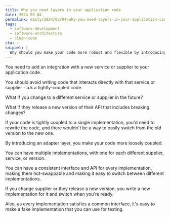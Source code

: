 ```yaml
---
title: Why you need layers in your application code
date: 2024-03-04
permalink: daily/2024/03/04/why-you-need-layers-in-your-application-code
tags:
  - software-development
  - software-architecture
  - clean-code
cta: ~
snippet: |
  Why should you make your code more robust and flexible by introducing layers into your code?
---
```


You need to add an integration with a new service or supplier to your application code.

You should avoid writing code that interacts directly with that service or supplier - a.k.a tightly-coupled code.

What if you change to a different service or supplier in the future?

What if they release a new version of their API that includes breaking changes?

If your code is tightly coupled to a single implementation, you'd need to rewrite the code, and there wouldn't be a way to easily switch from the old version to the new one.

By introducing an adapter layer, you make your code more loosely coupled.

You can have multiple implementations, with one for each different supplier, service, or version.

You can have a consistent interface and API for every implementation, making them hot-swappable and making it easy to switch between different implementations.

If you change supplier or they release a new version, you write a new implementation for it and switch when you're ready.

Also, as every implementation satisfies a common interface, it's easy to make a fake implementation that you can use for testing.
